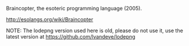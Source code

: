 Braincopter, the esoteric programming language (2005).

http://esolangs.org/wiki/Braincopter

NOTE: The lodepng version used here is old, please do not use it, use the latest version at  https://github.com/lvandeve/lodepng
